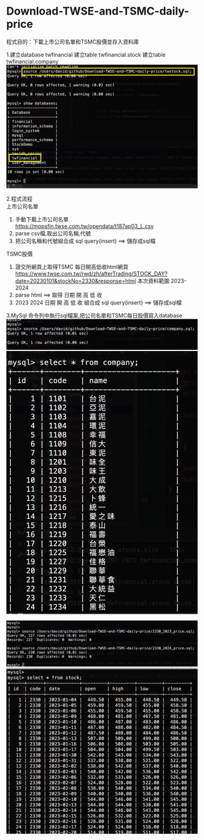 # Download-TWSE-and-TSMC-daily-price
程式目的：下載上市公司名單和TSMC股價並存入資料庫

1.建立database twfinancial
  建立table twfinancial.stock
  建立table twfinancial.company
![image](https://github.com/newComer0129/Download-TWSE-and-TSMC-daily-price/blob/main/pic/Create_DB_and_Table.png)

2.程式流程<br>
上市公司名單
1. 手動下載上市公司名單  https://mopsfin.twse.com.tw/opendata/t187ap03_L.csv
2. parse csv檔,取出公司名稱,代號
3. 把公司名稱和代號組合成 sql query(insert) ==>  儲存成sql檔

TSMC股價
1. 證交所網頁上取得TSMC 每日開高低收html網頁  https://www.twse.com.tw/rwd/zh/afterTrading/STOCK_DAY?date=20230101&stockNo=2330&response=html
   本次資料範圍 2023-2024
2. parse html ==> 取得 日期 開 高 低 收 
3. 2023 2024 日期 開 高 低 收 組合成 sql query(insert) ==>  儲存成sql檔

3.MySql 命令列中執行sql檔案,把公司名單和TSMC每日股價寫入database
![image](https://github.com/newComer0129/Download-TWSE-and-TSMC-daily-price/blob/main/pic/insert_company.png)
![image](https://github.com/newComer0129/Download-TWSE-and-TSMC-daily-price/blob/main/pic/show_company.png)


![image](https://github.com/newComer0129/Download-TWSE-and-TSMC-daily-price/blob/main/pic/insert_2330_2023_2024_price.png)
![image](https://github.com/newComer0129/Download-TWSE-and-TSMC-daily-price/blob/main/pic/show_2330_price.png)






